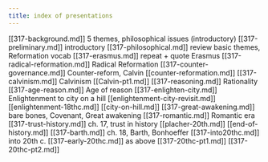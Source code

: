 ```yaml
---
title: index of presentations
---
```


[[317-background.md]] 5 themes, philosophical issues 
[](317-preliminary.md) (introductory)
[[317-preliminary.md]] introductory
[[317-philosophical.md]] review basic themes, Reformation vocab
[[317-erasmus.md]] repeat + quote Erasmus
[[317-radical-reformation.md]] Radical Reformation
[[317-counter-governance.md]] Counter-reform, Calvin
[[counter-reformation.md]]
[[317-calvinism.md]] Calvinism
[[Calvin-pt1.md]]
[[317-reasoning.md]] Rationality
[[317-age-reason.md]] Age of reason
[[317-enlighten-city.md]] Enlightenment to city on a hill
[[enlightenment-city-revisit.md]]
[[enlightenment-18thc.md]]
[[city-on-hill.md]]
[[317-great-awakening.md]] bare bones, Covenant, Great awakening
[[317-romantic.md]] Romantic era
[[317-trust-history.md]] ch. 17, trust in history
[[placher-20th.md]]
[[end-of-history.md]]
[[317-barth.md]] ch. 18, Barth, Bonhoeffer
[[317-into20thc.md]] into 20th c.
[[317-early-20thc.md]] as above
[[317-20thc-pt1.md]]
[[317-20thc-pt2.md]]
